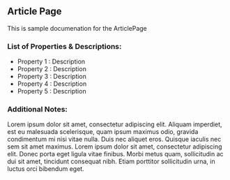 ## Article Page
This is sample documenation for the ArticlePage

### List of Properties & Descriptions:

* Property 1 : Description
* Property 2 : Description
* Property 3 : Description
* Property 4 : Description
* Property 5 : Description

### Additional Notes:
Lorem ipsum dolor sit amet, consectetur adipiscing elit. Aliquam imperdiet, est eu malesuada scelerisque, quam ipsum maximus odio, gravida condimentum mi nisi vitae nulla. Duis nec aliquet eros. Quisque iaculis nec sem sit amet maximus. Lorem ipsum dolor sit amet, consectetur adipiscing elit. Donec porta eget ligula vitae finibus. Morbi metus quam, sollicitudin ac dui sit amet, tincidunt consequat nibh. Etiam porttitor sollicitudin urna, in luctus orci bibendum eget.
